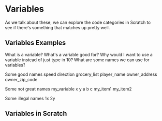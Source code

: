 # Variables

As we talk about these, we can explore the code categories in Scratch 
to see if there's something that matches up pretty well. 

## Variables Examples

   What is a variable?  What's a variable good for?
   Why would I want to use a variable instead of just type in 10? 
   What are some names we can use for variables?
     
   Some good names
     speed
     direction
     grocery_list
     player_name
     owner_address
     owner_zip_code
     
   Some not great names
     my_variable
     x
     y
     a
     b
     c
     my_item1
     my_item2
     
   Some illegal names
     1x
     2y
       
     

## Variables in Scratch
